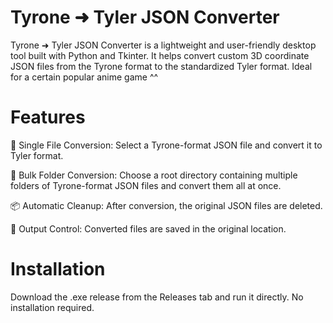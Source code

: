 # Tyrone ➜ Tyler JSON Converter
Tyrone ➜ Tyler JSON Converter is a lightweight and user-friendly desktop tool built with Python and Tkinter. It helps convert custom 3D coordinate JSON files from the Tyrone format to the standardized Tyler format. Ideal for a certain popular anime game ^^

# Features
🔁 Single File Conversion: Select a Tyrone-format JSON file and convert it to Tyler format.

📂 Bulk Folder Conversion: Choose a root directory containing multiple folders of Tyrone-format JSON files and convert them all at once.

📦 Automatic Cleanup: After conversion, the original JSON files are deleted.

💾 Output Control: Converted files are saved in the original location.


# Installation
Download the .exe release from the Releases tab and run it directly. No installation required.
